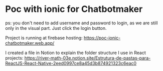# Poc with ionic for Chatbotmaker

ps: you don't need to add username and password to login, as we are still only in the visual part. Just click the login button.

Project is running at firebase hosting: https://poc-ionic-chatbotmaker.web.app/

I created a file in Notion to explain the folder structure I use in React projects: https://river-math-03e.notion.site/Estrutura-de-pastas-para-ReactJS-React-Native-2eed0997ce8a45d3b874921323c6eac0
